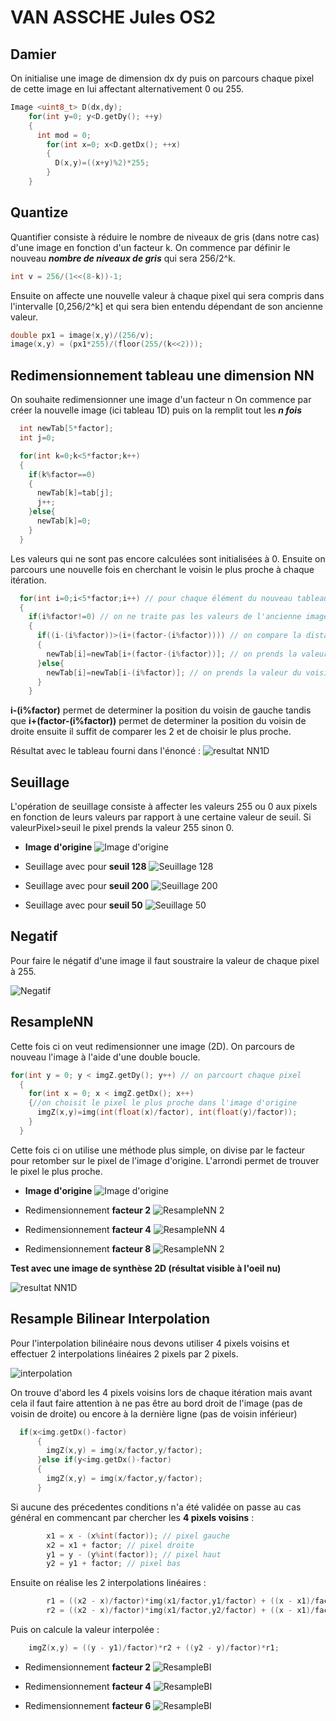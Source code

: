 # VAN ASSCHE Jules OS2

## Damier

On initialise une image de dimension dx dy puis on parcours chaque pixel de cette image
en lui affectant alternativement 0 ou 255.
```C++
Image <uint8_t> D(dx,dy);
    for(int y=0; y<D.getDy(); ++y)
    {
      int mod = 0;
        for(int x=0; x<D.getDx(); ++x)
        {
          D(x,y)=((x+y)%2)*255;
        }
    }
```

## Quantize

Quantifier consiste à réduire le nombre de niveaux de gris (dans notre cas) d'une image
en fonction d'un facteur k.
On commence par définir le nouveau ***nombre de niveaux de gris*** qui sera 256/2^k.
```C++
int v = 256/(1<<(8-k))-1;
```
Ensuite on affecte une nouvelle valeur à chaque pixel qui sera compris dans l'intervalle [0,256/2^k] 
et qui sera bien entendu dépendant de son ancienne valeur.

```C++
double px1 = image(x,y)/(256/v);
image(x,y) = (px1*255)/(floor(255/(k<<2)));
```


## Redimensionnement tableau une dimension NN

On souhaite redimensionner une image d'un facteur n
On commence par créer la nouvelle image (ici tableau 1D) puis on la remplit tout les ***n fois***

```C++
  int newTab[5*factor];
  int j=0;

  for(int k=0;k<5*factor;k++) 
  {
    if(k%factor==0)
    {
      newTab[k]=tab[j];
      j++;
    }else{
      newTab[k]=0;
    }
  }
```
Les valeurs qui ne sont pas encore calculées sont initialisées à 0.
Ensuite on parcours une nouvelle fois en cherchant le voisin le plus proche à chaque itération.
```C++
  for(int i=0;i<5*factor;i++) // pour chaque élément du nouveau tableau
  {
    if(i%factor!=0) // on ne traite pas les valeurs de l'ancienne image
    {
      if((i-(i%factor))>(i+(factor-(i%factor)))) // on compare la distance du voisin de droite et du voisin de gauche
      {
        newTab[i]=newTab[i+(factor-(i%factor))]; // on prends la valeur du voisin de droite
      }else{
        newTab[i]=newTab[i-(i%factor)]; // on prends la valeur du voisin de gauche
      }
    }
```

**i-(i%factor)** permet de determiner la position du voisin de gauche
tandis que **i+(factor-(i%factor))** permet de determiner la position du voisin de droite
ensuite il suffit de comparer les 2 et de choisir le plus proche.

Résultat avec le tableau fourni dans l'énoncé : 
![resultat NN1D](https://git.unistra.fr/j.vanassche/P4y/tree/master/tests/oneDimensionNN.png)

## Seuillage

L'opération de seuillage consiste à affecter les valeurs 255 ou 0 aux pixels 
en fonction de leurs valeurs par rapport à une certaine valeur de seuil.
Si valeurPixel>seuil le pixel prends la valeur 255 sinon 0.

* **Image d'origine**
![Image d'origine](./src/lena.pgm)

* Seuillage avec pour **seuil 128**
![Seuillage 128](https://git.unistra.fr/j.vanassche/P4y/tree/master/TP1/src/resultats/seuillage128.pgm)

* Seuillage avec pour **seuil 200**
![Seuillage 200](./src/resultats/seuillage200.pgm)

* Seuillage avec pour **seuil 50**
![Seuillage 50](./src/resultats/seuillage50.pgm)


## Negatif

Pour faire le négatif d'une image il faut soustraire la valeur de chaque pixel à 255.

![Negatif](./src/resultats/negatif.pgm)

## ResampleNN

Cette fois ci on veut redimensionner une image (2D).  On parcours de nouveau
l'image à l'aide d'une double boucle.

```C++
for(int y = 0; y < imgZ.getDy(); y++) // on parcourt chaque pixel
  {
    for(int x = 0; x < imgZ.getDx(); x++)
    {//on choisit le pixel le plus proche dans l'image d'origine
      imgZ(x,y)=img(int(float(x)/factor), int(float(y)/factor));
    }
  }
```
Cette fois ci on utilise une méthode plus simple, on divise par le facteur pour retomber 
sur le pixel de l'image d'origine. L'arrondi permet de trouver le pixel le plus proche.
* **Image d'origine**
![Image d'origine](./src/lena.pgm)
 
* Redimensionnement **facteur 2**
![ResampleNN 2](./src/resultats/resampleNN2.PGM)

* Redimensionnement **facteur 4**
![ResampleNN 4](./src/resultats/resampleNN4.PGM)

* Redimensionnement **facteur 8**
![ResampleNN 2](./src/resultats/resampleNN8.PGM)

**Test avec une image de synthèse 2D (résultat visible à l'oeil nu)**

![resultat NN1D](https://git.unistra.fr/j.vanassche/P4y/tree/master/tests/resampleNN.png)

## Resample Bilinear Interpolation

Pour l'interpolation bilinéaire nous devons utiliser 4 pixels voisins
et effectuer 2 interpolations linéaires 2 pixels par 2 pixels.

![interpolation](https://i.stack.imgur.com/a9ssZ.png)

On trouve d'abord les 4 pixels voisins lors de chaque itération mais avant cela il faut faire attention
à ne pas être au bord droit de l'image (pas de voisin de droite) ou encore à la dernière ligne
(pas de voisin inférieur)
```C++
  if(x<img.getDx()-factor)
      {
        imgZ(x,y) = img(x/factor,y/factor);
      }else if(y<img.getDx()-factor)
      {
        imgZ(x,y) = img(x/factor,y/factor);
      }
```
Si aucune des précedentes conditions n'a été validée on passe au cas général
en commencant par chercher les **4 pixels voisins** :

```C++
        x1 = x - (x%int(factor)); // pixel gauche
        x2 = x1 + factor; // pixel droite
        y1 = y - (y%int(factor)); // pixel haut
        y2 = y1 + factor; // pixel bas
```
Ensuite on réalise les 2 interpolations linéaires : 
```C++
        r1 = ((x2 - x)/factor)*img(x1/factor,y1/factor) + ((x - x1)/factor)*img(x2/factor,y1/factor);
        r2 = ((x2 - x)/factor)*img(x1/factor,y2/factor) + ((x - x1)/factor)*img(x2/factor,y2/factor);
```

Puis on calcule la valeur interpolée :
```C++
    imgZ(x,y) = ((y - y1)/factor)*r2 + ((y2 - y)/factor)*r1;
```

* Redimensionnement **facteur 2**
![ResampleBI](https://git.unistra.fr/j.vanassche/P4y/tree/master/TP1/src/resultats/resampleBI2.PGM)

* Redimensionnement **facteur 4**
![ResampleBI](https://git.unistra.fr/j.vanassche/P4y/tree/master/TP1/src/resultats/resampleBI4.PGM)

* Redimensionnement **facteur 6**
![ResampleBI](https://git.unistra.fr/j.vanassche/P4y/tree/master/TP1/src/resultats/resampleBU6.PGM)


